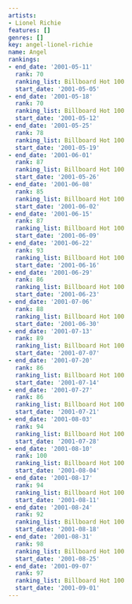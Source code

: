 ```yaml
---
artists:
- Lionel Richie
features: []
genres: []
key: angel-lionel-richie
name: Angel
rankings:
- end_date: '2001-05-11'
  rank: 70
  ranking_list: Billboard Hot 100
  start_date: '2001-05-05'
- end_date: '2001-05-18'
  rank: 70
  ranking_list: Billboard Hot 100
  start_date: '2001-05-12'
- end_date: '2001-05-25'
  rank: 78
  ranking_list: Billboard Hot 100
  start_date: '2001-05-19'
- end_date: '2001-06-01'
  rank: 87
  ranking_list: Billboard Hot 100
  start_date: '2001-05-26'
- end_date: '2001-06-08'
  rank: 85
  ranking_list: Billboard Hot 100
  start_date: '2001-06-02'
- end_date: '2001-06-15'
  rank: 87
  ranking_list: Billboard Hot 100
  start_date: '2001-06-09'
- end_date: '2001-06-22'
  rank: 93
  ranking_list: Billboard Hot 100
  start_date: '2001-06-16'
- end_date: '2001-06-29'
  rank: 86
  ranking_list: Billboard Hot 100
  start_date: '2001-06-23'
- end_date: '2001-07-06'
  rank: 88
  ranking_list: Billboard Hot 100
  start_date: '2001-06-30'
- end_date: '2001-07-13'
  rank: 89
  ranking_list: Billboard Hot 100
  start_date: '2001-07-07'
- end_date: '2001-07-20'
  rank: 86
  ranking_list: Billboard Hot 100
  start_date: '2001-07-14'
- end_date: '2001-07-27'
  rank: 86
  ranking_list: Billboard Hot 100
  start_date: '2001-07-21'
- end_date: '2001-08-03'
  rank: 94
  ranking_list: Billboard Hot 100
  start_date: '2001-07-28'
- end_date: '2001-08-10'
  rank: 100
  ranking_list: Billboard Hot 100
  start_date: '2001-08-04'
- end_date: '2001-08-17'
  rank: 94
  ranking_list: Billboard Hot 100
  start_date: '2001-08-11'
- end_date: '2001-08-24'
  rank: 92
  ranking_list: Billboard Hot 100
  start_date: '2001-08-18'
- end_date: '2001-08-31'
  rank: 98
  ranking_list: Billboard Hot 100
  start_date: '2001-08-25'
- end_date: '2001-09-07'
  rank: 97
  ranking_list: Billboard Hot 100
  start_date: '2001-09-01'
---
```



